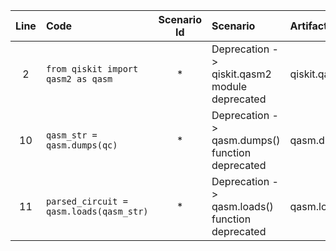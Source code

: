 | Line | Code | Scenario Id | Scenario | Artifact | Refactoring |
| :-: | :- | :-: | :- | :- | :- |
| 2 | `from qiskit import qasm2 as qasm` | * | Deprecation -> qiskit.qasm2 module deprecated | qiskit.qasm2 | `from qiskit import qasm` |
| 10 | `qasm_str = qasm.dumps(qc)` | * | Deprecation -> qasm.dumps() function deprecated | qasm.dumps | `qasm_str = qasm.circuit_to_qasm_str(qc)` |
| 11 | `parsed_circuit = qasm.loads(qasm_str)` | * | Deprecation -> qasm.loads() function deprecated | qasm.loads | `parsed_circuit = qasm.qasm_str_to_circuit(qasm_str)` |